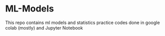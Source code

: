 # ML-Models
This repo contains ml models and statistics practice codes done in google colab (mostly) and Jupyter Notebook
